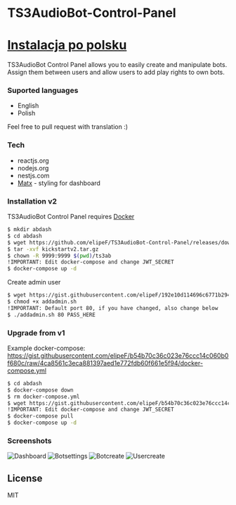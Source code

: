 # TS3AudioBot-Control-Panel

# [Instalacja po polsku](https://egcforum.pl/topic/3027-ts3audiobot-control-panel/)

TS3AudioBot Control Panel allows you to easily create and manipulate bots. Assign them between users and allow users to add play rights to own bots.

### Suported languages

- English
- Polish

Feel free to pull request with translation :)

### Tech

- reactjs.org
- nodejs.org
- nestjs.com
- [Matx](https://github.com/uilibrary/matx-react) - styling for dashboard

### Installation v2

TS3AudioBot Control Panel requires [Docker](https://docs.docker.com/engine/install/)

```sh
$ mkdir abdash
$ cd abdash
$ wget https://github.com/elipeF/TS3AudioBot-Control-Panel/releases/download/2.0.0/kickstartv2.tar.gz
$ tar -xvf kickstartv2.tar.gz
$ chown -R 9999:9999 $(pwd)/ts3ab
!IMPORTANT: Edit docker-compose and change JWT_SECRET
$ docker-compose up -d
```

Create admin user

```sh
$ wget https://gist.githubusercontent.com/elipeF/192e10d114696c6771b29466169cefd5/raw/64b960776c78a11aa30304ad71aa554d73429790/addadmin.sh
$ chmod +x addadmin.sh
!IMPORTANT: Default port 80, if you have changed, also change below
$ ./addadmin.sh 80 PASS_HERE
```

### Upgrade from v1

Example docker-compose: https://gist.githubusercontent.com/elipeF/b54b70c36c023e76ccc14c060b0f680c/raw/4ca8561c3eca881397aed1e772fdb60f661e5f94/docker-compose.yml

```sh
$ cd abdash
$ docker-compose down
$ rm docker-compose.yml
$ wget https://gist.githubusercontent.com/elipeF/b54b70c36c023e76ccc14c060b0f680c/raw/4ca8561c3eca881397aed1e772fdb60f661e5f94/docker-compose.yml
!IMPORTANT: Edit docker-compose and change JWT_SECRET
$ docker-compose pull
$ docker-compose up -d
```


### Screenshots

![Dashboard](https://i.imgur.com/qRQufwL.png)
![Botsettings](https://i.imgur.com/Iuk1HbI.png)
![Botcreate](https://i.imgur.com/8xObKLQ.png)
![Usercreate](https://i.imgur.com/b0LjaLc.png)

## License

MIT
